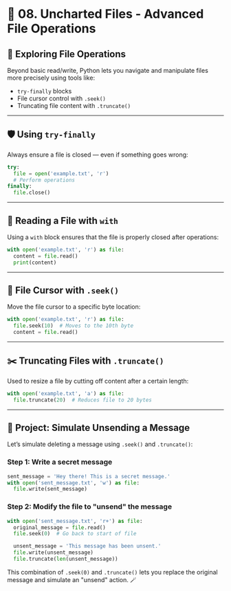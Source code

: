 # 🧭 08. Uncharted Files - Advanced File Operations

## 🔧 Exploring File Operations
Beyond basic read/write, Python lets you navigate and manipulate files more precisely using tools like:
- `try-finally` blocks
- File cursor control with `.seek()`
- Truncating file content with `.truncate()`

---

## 🛡️ Using `try-finally`
Always ensure a file is closed — even if something goes wrong:
```python
try:
  file = open('example.txt', 'r')
  # Perform operations
finally:
  file.close()
```

---

## 📖 Reading a File with `with`
Using a `with` block ensures that the file is properly closed after operations:
```python
with open('example.txt', 'r') as file:
  content = file.read()
  print(content)
```

---

## 📍 File Cursor with `.seek()`
Move the file cursor to a specific byte location:
```python
with open('example.txt', 'r') as file:
  file.seek(10)  # Moves to the 10th byte
  content = file.read()
```

---

## ✂️ Truncating Files with `.truncate()`
Used to resize a file by cutting off content after a certain length:
```python
with open('example.txt', 'a') as file:
  file.truncate(20)  # Reduces file to 20 bytes
```

---

## 🧪 Project: Simulate Unsending a Message
Let’s simulate deleting a message using `.seek()` and `.truncate()`:

### Step 1: Write a secret message
```python
sent_message = 'Hey there! This is a secret message.'
with open('sent_message.txt', 'w') as file:
  file.write(sent_message)
```

### Step 2: Modify the file to "unsend" the message
```python
with open('sent_message.txt', 'r+') as file:
  original_message = file.read()
  file.seek(0)  # Go back to start of file

  unsent_message = 'This message has been unsent.'
  file.write(unsent_message)
  file.truncate(len(unsent_message))
```

This combination of `.seek(0)` and `.truncate()` lets you replace the original message and simulate an "unsend" action. 🪄
